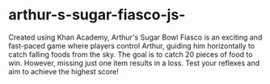 # arthur-s-sugar-fiasco-js-
Created using Khan Academy, Arthur's Sugar Bowl Fiasco is an exciting and fast-paced game where players control Arthur, guiding him horizontally to catch falling foods from the sky. The goal is to catch 20 pieces of food to win. However, missing just one item results in a loss. Test your reflexes and aim to achieve the highest score!
